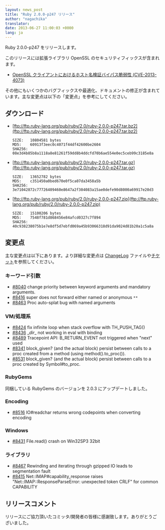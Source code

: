 ```yaml
---
layout: news_post
title: "Ruby 2.0.0-p247 リリース"
author: "nagachika"
translator:
date: 2013-06-27 11:00:03 +0000
lang: ja
---
```


Ruby 2.0.0-p247 をリリースします。

このリリースには拡張ライブラリ OpenSSL のセキュリティフィックスが含まれます。

 * [OpenSSL クライアントにおけるホスト名検証バイパス脆弱性
   (CVE-2013-4073)](/ja/news/2013/06/27/hostname-check-bypassing-vulnerability-in-openssl-client-cve-2013-4073/)

その他にもいくつかのバグフィックスや最適化、ドキュメントの修正が含まれています。主な変更点は以下の「変更点」を参考にしてください。

## ダウンロード

* [ftp://ftp.ruby-lang.org/pub/ruby/2.0/ruby-2.0.0-p247.tar.bz2](ftp://ftp.ruby-lang.org/pub/ruby/2.0/ruby-2.0.0-p247.tar.bz2)

      SIZE:   10804581 bytes
      MD5:    60913f3eec0c4071f44df42600be2604
      SHA256: 08e3d4b85b8a1118a8e81261f59dd8b4ddcfd70b6ae554e0ec5ceb99c3185e8a

* [ftp://ftp.ruby-lang.org/pub/ruby/2.0/ruby-2.0.0-p247.tar.gz](ftp://ftp.ruby-lang.org/pub/ruby/2.0/ruby-2.0.0-p247.tar.gz)

      SIZE:   13652782 bytes
      MD5:    c351450a0bed670e0f5ca07da3458a5b
      SHA256: 3e71042872c77726409460e8647a2f304083a15ae0defe90d8000a69917e20d3

* [ftp://ftp.ruby-lang.org/pub/ruby/2.0/ruby-2.0.0-p247.zip](ftp://ftp.ruby-lang.org/pub/ruby/2.0/ruby-2.0.0-p247.zip)

      SIZE:   15100206 bytes
      MD5:    7548f781d868456e84afcd0327c7f894
      SHA256: 40c938238075b1e7e8df5d7ebfd069a45b93066318d91da9024d81b20a1c5a8a

## 変更点

主な変更点は以下にあります。より詳細な変更点は
[ChangeLog](http://svn.ruby-lang.org/repos/ruby/tags/v2_0_0_247/ChangeLog) ファイルや[チケット](https://bugs.ruby-lang.org/projects/ruby-200/issues?set_filter=1&status_id=5)を参照してください。

### キーワード引数

* [#8040](https://bugs.ruby-lang.org/issues/8040) change priority between keyword arguments and mandatory arguments.
* [#8416](https://bugs.ruby-lang.org/issues/8416) super does not forward either named or anonymous `**`
* [#8463](https://bugs.ruby-lang.org/issues/8463) Proc auto-splat bug with named arguments

### VM/処理系

* [#8424](https://bugs.ruby-lang.org/issues/8424) fix infinite loop when stack overflow with TH_PUSH_TAG()
* [#8436](https://bugs.ruby-lang.org/issues/8436) \__dir__ not working in eval with binding
* [#8489](https://bugs.ruby-lang.org/issues/8489) Tracepoint API: B_RETURN_EVENT not triggered when "next" used
* [#8341](https://bugs.ruby-lang.org/issues/8341) block_given? (and the actual block) persist between calls to a proc created from a method (using method().to_proc()).
* [#8531](https://bugs.ruby-lang.org/issues/8531) block_given? (and the actual block) persist between calls to a proc created by Symbol#to_proc.

### RubyGems

同梱している RubyGems のバージョンを 2.0.3 にアップデートしました。

### Encoding

* [#8516](https://bugs.ruby-lang.org/issues/8516) IO#readchar returns wrong codepoints when converting encoding

### Windows

* [#8431](https://bugs.ruby-lang.org/issues/8431) File.read() crash on Win32SP3 32bit

### ライブラリ

* [#8467](https://bugs.ruby-lang.org/issues/8467) Rewinding and iterating through gzipped IO leads to segmentation fault
* [#8415](https://bugs.ruby-lang.org/issues/8415) Net::IMAP#capability_response raises "Net::IMAP::ResponseParseError: unexpected token CRLF" for common CAPABILITY

## リリースコメント

リリースにご協力頂いたコミッタ/開発者の皆様に感謝致します。ありがとうございました。
